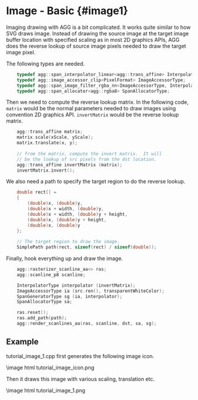 Image - Basic {#image1}
=======================

Imaging drawing with AGG is a bit complicated.  It works quite similar
to how SVG draws image.  Instead of drawing the source image at the target
image buffer location with specified scaling as in most 2D graphics APIs,
AGG does the reverse lookup of source image pixels needed to draw the
target image pixel.

The following types are needed.

```cpp
	typedef agg::span_interpolator_linear<agg::trans_affine> InterpolatorType;
	typedef agg::image_accessor_clip<PixelFormat> ImageAccessorType;
	typedef agg::span_image_filter_rgba_nn<ImageAccessorType, InterpolatorType> SpanGeneratorType;
	typedef agg::span_allocator<agg::rgba8> SpanAllocatorType;
```

Then we need to compute the reverse lookup matrix.  In the following code,
`matrix` would be the normal parameters needed to draw images using convention
2D graphics API.  `invertMatrix` would be the reverse lookup matrix.

```cpp
	agg::trans_affine matrix;
	matrix.scale(xScale, yScale);
	matrix.translate(x, y);
	
	// from the matrix, compute the invert matrix.  It will
	// be the lookup of src pixels from the dst location.
	agg::trans_affine invertMatrix (matrix);
	invertMatrix.invert();
```

We also need a path to specify the target region to do the reverse lookup.

```cpp
	double rect[] =
	{
	    (double)x, (double)y,
	    (double)x + width, (double)y,
	    (double)x + width, (double)y + height,
	    (double)x, (double)y + height,
	    (double)x, (double)y
	};
	
	// The target region to draw the image.
	SimplePath path(rect, sizeof(rect) / sizeof(double));
```

Finally, hook everything up and draw the image.

```cpp
	agg::rasterizer_scanline_aa<> ras;
	agg::scanline_p8 scanline;

	InterpolatorType interpolator (invertMatrix);
	ImageAccessorType ia (src.ren(), transparentWhiteColor);
	SpanGeneratorType sg (ia, interpolator);
	SpanAllocatorType sa;

	ras.reset();
	ras.add_path(path);
	agg::render_scanlines_aa(ras, scanline, dst, sa, sg);
```

Example
-------

tutorial_image_1.cpp first generates the following image icon.

\image html tutorial_image_icon.png

Then it draws this image with various scaling, translation etc.

\image html tutorial_image_1.png
